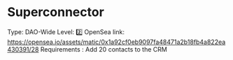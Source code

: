 # Superconnector

Type: DAO-Wide
Level: 2️⃣
OpenSea link: https://opensea.io/assets/matic/0x1a92cf0eb9097fa48471a2b18fb4a822ea430391/28
Requirements : Add 20 contacts to the CRM